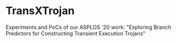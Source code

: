 # TransXTrojan
Experiments and PoCs of our ASPLOS '20 work: "Exploring Branch Predictors for Constructing Transient Execution Trojans"
